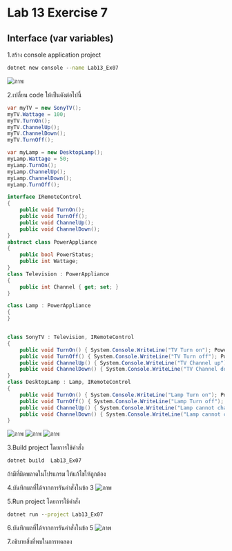 # Lab 13 Exercise 7

## Interface (var variables)

1.สร้าง console application project

```cmd
dotnet new console --name Lab13_Ex07
```
![ภาพ](https://github.com/AnchisaPhetnoi/03376836-OOP-2566-Lab-13/assets/144197034/1d997402-3523-4d63-81c8-8c5d605c0eea)

2.เปลี่ยน code ให้เป็นดังต่อไปนี้

```cs
var myTV = new SonyTV();
myTV.Wattage = 100;
myTV.TurnOn();
myTV.ChannelUp();
myTV.ChannelDown();
myTV.TurnOff();

var myLamp = new DesktopLamp();
myLamp.Wattage = 50;
myLamp.TurnOn();
myLamp.ChannelUp();
myLamp.ChannelDown();
myLamp.TurnOff();

interface IRemoteControl
{
    public void TurnOn();
    public void TurnOff();
    public void ChannelUp();
    public void ChannelDown();
}
abstract class PowerAppliance
{
    public bool PowerStatus;
    public int Wattage;
}
class Television : PowerAppliance
{
    public int Channel { get; set; }
}

class Lamp : PowerAppliance
{
}


class SonyTV : Television, IRemoteControl
{
    public void TurnOn() { System.Console.WriteLine("TV Turn on"); PowerStatus = true; }
    public void TurnOff() { System.Console.WriteLine("TV Turn off"); PowerStatus = false; }
    public void ChannelUp() { System.Console.WriteLine("TV Channel up"); }
    public void ChannelDown() { System.Console.WriteLine("TV Channel down"); }
}
class DesktopLamp : Lamp, IRemoteControl
{
    public void TurnOn() { System.Console.WriteLine("Lamp Turn on"); PowerStatus = true; }
    public void TurnOff() { System.Console.WriteLine("Lamp Turn off"); PowerStatus = false; }
    public void ChannelUp() { System.Console.WriteLine("Lamp cannot change channel"); }
    public void ChannelDown() { System.Console.WriteLine("Lamp cannot change channel"); }
}
```
![ภาพ](https://github.com/AnchisaPhetnoi/03376836-OOP-2566-Lab-13/assets/144197034/a1b67879-6def-4c3d-a216-48e22bab0c02)
![ภาพ](https://github.com/AnchisaPhetnoi/03376836-OOP-2566-Lab-13/assets/144197034/fb648d64-fb76-4b18-98f3-6085300d0ac4)
![ภาพ](https://github.com/AnchisaPhetnoi/03376836-OOP-2566-Lab-13/assets/144197034/781b561f-a3ba-4322-b744-48eaac57bcb6)

3.Build project โดยการใช้คำสั่ง

```cmd
dotnet build  Lab13_Ex07
```

ถ้ามีที่ผิดพลาดในโปรแกรม ให้แก้ไขให้ถูกต้อง

4.บันทึกผลที่ได้จากการรันคำสั่งในข้อ 3
![ภาพ](https://github.com/AnchisaPhetnoi/03376836-OOP-2566-Lab-13/assets/144197034/7ea93400-9786-4291-9071-1237e8471211)

5.Run project โดยการใช้คำสั่ง

```cmd
dotnet run --project Lab13_Ex07
```

6.บันทึกผลที่ได้จากการรันคำสั่งในข้อ 5
![ภาพ](https://github.com/AnchisaPhetnoi/03376836-OOP-2566-Lab-13/assets/144197034/28856535-3296-415c-adaa-7960e4a16228)

7.อธิบายสิ่งที่พบในการทดลอง

